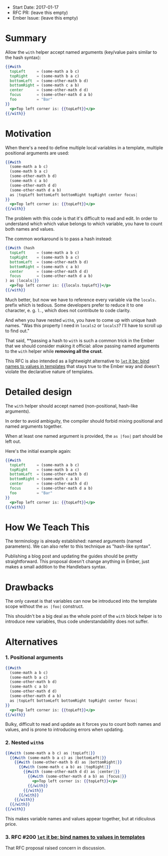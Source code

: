 - Start Date: 2017-01-17
- RFC PR: (leave this empty)
- Ember Issue: (leave this empty)

# Summary

Allow the `with` helper accept named arguments (key/value pairs similar to the hash syntax):

```handlebars
{{#with
  topLeft     = (some-math a b c)
  topRight    = (some-math b a c)
  bottomLeft  = (some-other-math b d)
  bottomRight = (some-math c a b)
  center      = (some-other-math d d)
  focus       = (some-other-math d a b)
  foo         = "Bar"
}}
  <p>Top left corner is: {{topLeft}}</p>
{{/with}}
```


# Motivation

When there's a need to define multiple local variables in a template, multiple positional arguments are used:

```handlebars
{{#with
  (some-math a b c)
  (some-math b a c)
  (some-other-math b d)
  (some-math c a b)
  (some-other-math d d)
  (some-other-math d a b)
  as |topLeft bottomLeft bottomRight topRight center focus|
}}
  <p>Top left corner is: {{topLeft}}</p>
{{/with}}
```

The problem with this code is that it's difficult to read and edit. In order to understand which which value belongs to which variable, you have to count both names and values.

The common workaround is to pass a hash instead:

```handlebars
{{#with (hash
  topLeft     = (some-math a b c)
  topRight    = (some-math b a c)
  bottomLeft  = (some-other-math b d)
  bottomRight = (some-math c a b)
  center      = (some-other-math d d)
  focus       = (some-other-math d a b)
) as |locals|}}
  <p>Top left corner is: {{locals.topLeft}}</p>
{{/with}}
```

Much better, but now we have to reference every variable via the `locals.` prefix which is tedious. Some developers prefer to reduce it to one character, e. g. `l.`, which does not contribute to code clarity.

And when you have nested `with`s, you have to come up with unique hash names. "Was this property I need in `locals2` or `locals3`? I'll have to scroll up to find out."

That said, **passing a hash to `with` is such a common trick in the Ember that we should consider making it official: allow passing named arguments to the `with` helper while **removing all the crust**.

This RFC is also intended as a lightweight alternative to [`let` it be: bind names to values in templates](https://github.com/emberjs/rfcs/pull/200) that stays true to the Ember way and doesn't violate the declarative nature of templates.


# Detailed design

The `with` helper should accept named (non-positional, hash-like arguments).

In order to avoid ambiguity, the compiler should forbid mixing positional and named arguments together.

When at least one named argument is provided, the `as |foo|` part should be left out.

Here's the initial example again:


```handlebars
{{#with
  topLeft     = (some-math a b c)
  topRight    = (some-math b a c)
  bottomLeft  = (some-other-math b d)
  bottomRight = (some-math c a b)
  center      = (some-other-math d d)
  focus       = (some-other-math d a b)
  foo         = "Bar"
}}
  <p>Top left corner is: {{topLeft}}</p>
{{/with}}
```


# How We Teach This

The terminology is already established: named arguments (named parameters). We can also refer to this technique as "hash-like syntax".

Publishing a blog post and updating the guides should be pretty straightforward. This proposal doesn't change anything in Ember, just makes a small addition to the Handlebars syntax.


# Drawbacks

The only caveat is that variables can now be introduced into the template scope without the `as |foo|` construct.

This shouldn't be a big deal as the whole point of the `with` block helper is to introduce new variables, thus code understandability does not suffer.


# Alternatives

### 1. Positional arguments

```handlebars
{{#with
  (some-math a b c)
  (some-math b a c)
  (some-other-math b d)
  (some-math c a b)
  (some-other-math d d)
  (some-other-math d a b)
  as |topLeft bottomLeft bottomRight topRight center focus|
}}
  <p>Top left corner is: {{topLeft}}</p>
{{/with}}
```

Bulky, difficult to read and update as it forces you to count both names and values, and is prone to introducing errors when updating.

### 2. Nested `with`s

```handlebars
{{#with (some-math a b c) as |topLeft|}}
  {{#with (some-math b a c) as |bottomLeft|}}
    {{#with (some-other-math b d) as |bottomRight|}}
      {{#with (some-math c a b) as |topRight|}}
        {{#with (some-other-math d d) as |center|}}
          {{#with (some-other-math d a b) as |focus|}}
            <p>Top left corner is: {{topLeft}}</p>
          {{/with}}
        {{/with}}
      {{/with}}
    {{/with}}
  {{/with}}
{{/with}}
```

This makes variable names and values appear together, but at ridiculous price.


### 3. RFC #200 [`let` it be: bind names to values in templates](https://github.com/emberjs/rfcs/pull/200)

That RFC proposal raised concern in discussion.

